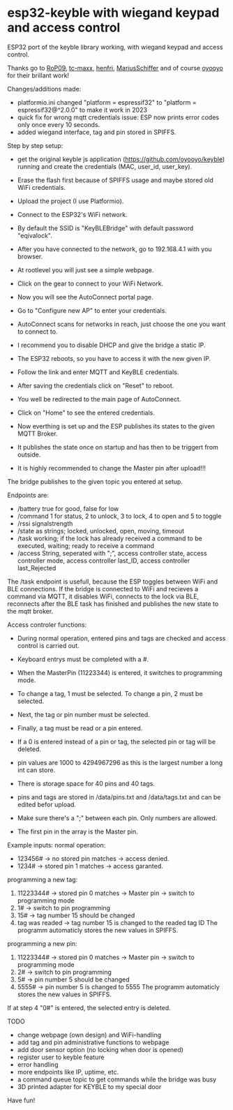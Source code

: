 # esp32-keyble with wiegand keypad and access control

ESP32 port of the keyble library
working, with wiegand keypad and access control.

Thanks go to <a href="https://github.com/RoP09">RoP09</a>, <a href="https://github.com/tc-maxx">tc-maxx</a>, <a href="https://github.com/henfri">henfri</a>, <a href="https://github.com/MariusSchiffer">MariusSchiffer</a> and of course <a href="https://github.com/oyooyo">oyooyo</a> for their brillant work!

Changes/additions made:

- platformio.ini changed "platform = espressif32" to "platform = espressif32@^2.0.0" to make it work in 2023
- quick fix for wrong mqtt credentials issue: ESP now prints error codes only once every 10 seconds.
- added wiegand interface, tag and pin stored in SPIFFS.

Step by step setup:

- get the original keyble js application (https://github.com/oyooyo/keyble) running and create the credentials (MAC, user_id, user_key).
- Erase the flash first because of SPIFFS usage and maybe stored old WiFi credentials.
- Upload the project (I use Platformio).
- Connect to the ESP32's WiFi network.
- By default the SSID is "KeyBLEBridge" with default password "eqivalock".
- After you have connected to the network, go to 192.168.4.1 with you browser.
- At rootlevel you will just see a simple webpage.
- Click on the gear to connect to your WiFi Network.
- Now you will see the AutoConnect portal page.
- Go to "Configure new AP" to enter your credentials.
- AutoConnect scans for networks in reach, just choose the one you want to connect to.
- I recommend you to disable DHCP and give the bridge a static IP.
- The ESP32 reboots, so you have to access it with the new given IP.
- Follow the link and enter MQTT and KeyBLE credentials.
- After saving the credentials click on "Reset" to reboot.
- You well be redirected to the main page of AutoConnect.
- Click on "Home" to see the entered credentials.
- Now everthing is set up and the ESP publishes its states to the given MQTT Broker.
- It publishes the state once on startup and has then to be triggert from outside.

- It is highly recommended to change the Master pin after upload!!!

The bridge publishes to the given topic you entered at setup.

Endpoints are:

- /battery true for good, false for low
- /command 1 for status, 2 to unlock, 3 to lock, 4 to open and 5 to toggle
- /rssi signalstrength
- /state as strings; locked, unlocked, open, moving, timeout
- /task working; if the lock has already received a command to be executed, waiting; ready to receive a command
- /access String, seperated with ";", access controller state, access controller mode, access controller last_ID, access controller last_Rejected

The /task endpoint is usefull, because the ESP toggles between WiFi and BLE connections. If the bridge is connected to WiFi and recieves a command via MQTT, it disables WiFi, connects to the lock via BLE, reconnects after the BLE task has finished and publishes the new state to the mqtt broker.

Access controler functions:
- During normal operation, entered pins and tags are checked and access control is carried out.
- Keyboard entrys must be completed with a #.
- When the MasterPin (11223344) is entered, it switches to programming mode.
- To change a tag, 1 must be selected. To change a pin, 2 must be selected.
- Next, the tag or pin number must be selected.
- Finally, a tag must be read or a pin entered.
- If a 0 is entered instead of a pin or tag, the selected pin or tag will be deleted.

- pin values are 1000 to 4294967296 as this is the largest number a long int can store.
- There is storage space for 40 pins and 40 tags.
- pins and tags are stored in /data/pins.txt and /data/tags.txt and can be edited befor upload.
- Make sure there's a ";" between each pin. Only numbers are allowed. 
- The first pin in the array is the Master pin.

Example inputs:
normal operation:
- 123456# -> no stored pin matches -> access denied.
- 1234# -> stored pin 1 matches -> access garanted.

programming a new tag:
1. 11223344# -> stored pin 0 matches -> Master pin -> switch to programming mode
2. 1# -> switch to pin programming
3. 15# -> tag number 15 should be changed
4. tag was readed -> tag number 15 is changed to the readed tag ID
  The programm automaticly stores the new values in SPIFFS.

programming a new pin:
1. 11223344# -> stored pin 0 matches -> Master pin -> switch to programming mode
2. 2# -> switch to pin programming
3. 5# -> pin number 5 should be changed
4. 5555# -> pin number 5 is changed to 5555
  The programm automaticly stores the new values in SPIFFS.

If at step 4 "0#" is entered, the selected entry is deleted.

TODO
- change webpage (own design) and WiFi-handling
- add tag and pin administrative functions to webpage
- add door sensor option (no locking when door is opened)
- register user to keyble feature
- error handling
- more endpoints like IP, uptime, etc.
- a command queue topic to get commands while the bridge was busy
- 3D printed adapter for KEYBLE to my special door

Have fun!
